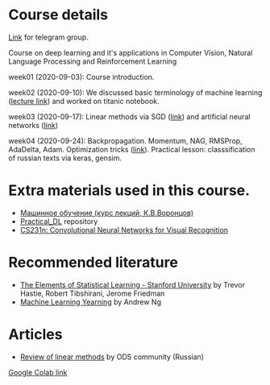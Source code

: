 # Course details

[Link](https://t.me/joinchat/Biuowhkctyk2_pnhE3G-Vw) for telegram group.

Course on deep learning and it's applications in Computer Vision, Natural Language Processing and Reinforcement Learning

week01 (2020-09-03): Course introduction. 

week02 (2020-09-10): We discussed basic terminology of machine learning ([lecture link](http://www.machinelearning.ru/wiki/images/f/fc/Voron-ML-Intro-slides.pdf)) and worked on titanic notebook. 

week03 (2020-09-17): Linear methods via SGD ([link](http://www.machinelearning.ru/wiki/images/5/53/Voron-ML-Lin-SG.pdf)) and artificial neural networks ([link](http://www.machinelearning.ru/wiki/images/3/38/Voron-ML-NeuralNets1-2018-slides.pdf))

week04 (2020-09-24): Backpropagation. Momentum, NAG, RMSProp, AdaDelta, Adam. Optimization tricks ([link](http://www.machinelearning.ru/wiki/images/3/38/Voron-ML-NeuralNets1-2018-slides.pdf)). Practical lesson: classsification of russian texts via keras, gensim.


# Extra materials used in this course.
  - [Машинное обучение (курс лекций, К.В.Воронцов)](http://www.machinelearning.ru/wiki/index.php?title=%D0%9C%D0%B0%D1%88%D0%B8%D0%BD%D0%BD%D0%BE%D0%B5_%D0%BE%D0%B1%D1%83%D1%87%D0%B5%D0%BD%D0%B8%D0%B5_%28%D0%BA%D1%83%D1%80%D1%81_%D0%BB%D0%B5%D0%BA%D1%86%D0%B8%D0%B9%2C_%D0%9A.%D0%92.%D0%92%D0%BE%D1%80%D0%BE%D0%BD%D1%86%D0%BE%D0%B2%29)
 - [Practical_DL](https://github.com/yandexdataschool/Practical_DL) repository
 - [CS231n: Convolutional Neural Networks for Visual Recognition](http://cs231n.stanford.edu/syllabus.html)
  
# Recommended literature
 - [The Elements of Statistical Learning - Stanford University](https://web.stanford.edu/~hastie/ElemStatLearn//printings/ESLII_print10.pdf) by Trevor Hastie, Robert Tibshirani, Jerome Friedman
 - [Machine Learning Yearning](https://www.mlyearning.org/) by Andrew Ng
 
 
 # Articles
 - [Review of linear methods](https://habr.com/ru/company/ods/blog/323890/#1-lineynaya-regressiya) by ODS community (Russian)

[Google Colab link](https://colab.research.google.com/)
